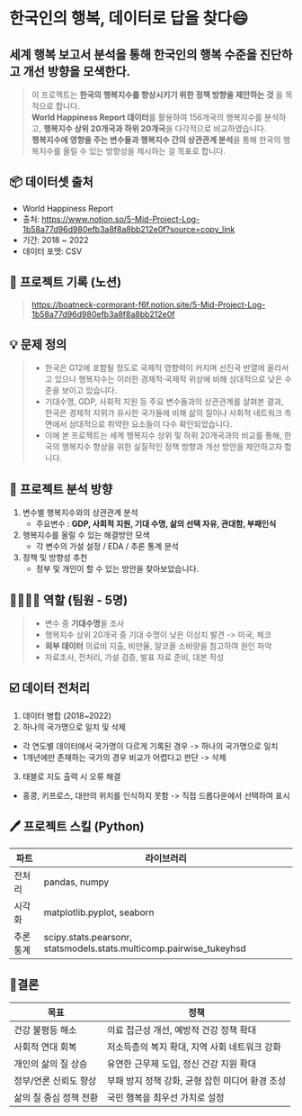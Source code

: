# 한국인의 행복, 데이터로 답을 찾다😄 
## 세계 행복 보고서 분석을 통해 한국인의 행복 수준을 진단하고 개선 방향을 모색한다. 

> 이 프로젝트는 **한국의 행복지수를 향상시키기 위한 정책 방향을 제안하는 것** 을 목적으로 합니다.<br>
> **World Happiness Report 데이터**를 활용하여 156개국의 행복지수를 분석하고,
**행복지수 상위 20개국과 하위 20개국**을 다각적으로 비교하였습니다. <br>
> **행복지수에 영향을 주는 변수들과 행복지수 간의 상관관계 분석**을 통해 한국의 행복지수를 올릴 수 있는 방향성을 제시하는 걸 목표로 합니다.

## 📦 데이터셋 출처
- World Happiness Report
- 출처: https://www.notion.so/5-Mid-Project-Log-1b58a77d96d980efb3a8f8a8bb212e0f?source=copy_link
- 기간: 2018 ~ 2022 
- 데이터 포맷: CSV


## 🧾 프로젝트 기록 (노션)
> https://boatneck-cormorant-f6f.notion.site/5-Mid-Project-Log-1b58a77d96d980efb3a8f8a8bb212e0f


## 💡 문제 정의 
> - 한국은 G12에 포함될 정도로 국제적 영향력이 커지며 선진국 반열에 올라서고 있으나 행복지수는 이러한 경제적·국제적 위상에 비해 상대적으로 낮은 수준을 보이고 있습니다.
> - 기대수명, GDP, 사회적 지원 등 주요 변수들과의 상관관계를 살펴본 결과, 한국은 경제적 지위가 유사한 국가들에 비해 삶의 질이나 사회적 네트워크 측면에서 상대적으로 취약한 요소들이 다수 확인되었습니다.
> - 이에 본 프로젝트는 세계 행복지수 상위 및 하위 20개국과의 비교를 통해, 한국의 행복지수 향상을 위한 실질적인 정책 방향과 개선 방안을 제안하고자 합니다.


## 🎯 프로젝트 분석 방향
1. 변수별 행복지수와의 상관관계 분석
   - 주요변수 : **GDP, 사회적 지원, 기대 수명, 삶의 선택 자유, 관대함, 부패인식**
2. 행복지수를 올릴 수 있는 해결방안 모색
   - 각 변수의 가설 설정 / EDA / 추론 통계 분석
3. 정책 및 방향성 추천
   - 정부 및 개인이 할 수 있는 방안을 찾아보았습니다.

## 👨‍👩‍👧‍👦 역할 (팀원 - 5명)
> - 변수 중 **기대수명**을 조사
> - 행복지수 상위 20개국 중 기대 수명이 낮은 이상치 발견 -> 미국, 체코
> - **외부 데이터** 의료비 지출, 비만율, 알코올 소비량을 참고하여 원인 파악
> - 자료조사, 전처리, 가설 검증, 발표 자료 준비, 대본 작성

## ☑️ 데이터 전처리
1. 데이터 병합 (2018~2022)
2. 하나의 국가명으로 일치 및 삭제
- 각 연도별 데이터에서 국가명이 다르게 기록된 경우 -> 하나의 국가명으로 일치
- 1개년에만 존재하는 국가의 경우 비교가 어렵다고 판단 -> 삭제
3. 태블로 지도 출력 시 오류 해결
  - 홍콩, 키프로스, 대만의 위치를 인식하지 못함 -> 직접 드롭다운에서 선택하여 표시

## 🖊️ 프로젝트 스킬 (Python)
| 파트  | 라이브러리           |
|-----|--------------|
| 전처리 | pandas, numpy |
| 시각화 | matplotlib.pyplot, seaborn  |
| 추론 통계 | scipy.stats.pearsonr, statsmodels.stats.multicomp.pairwise_tukeyhsd|


## 📝결론
| 목표 | 정책 |
|---|---|
|건강 불평등 해소|의료 접근성 개선, 예방적 건강 정책 확대|
|사회적 연대 회복|저소득층의 복지 확대, 지역 사회 네트워크 강화|
|개인의 삶의 질 상승| 유연한 근무제 도입, 정신 건강 지원 확대|
|정부/언론 신뢰도 향상|부패 방지 정책 강화, 균형 잡힌 미디어 환경 조성|
|삶의 질 중심 정책 전환|국민 행복을 최우선 가치로 설정|

